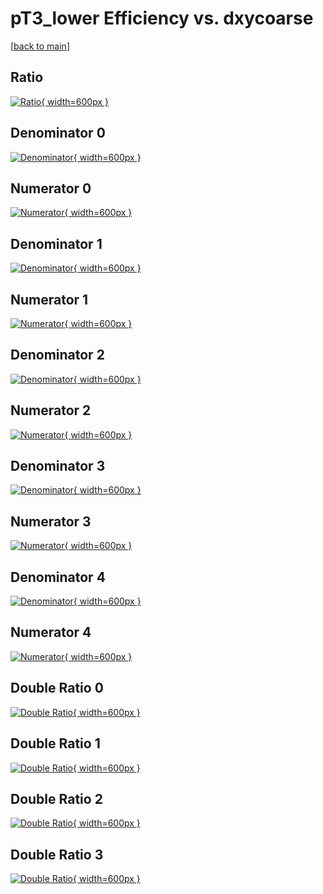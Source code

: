 # pT3_lower Efficiency vs. dxycoarse

[[back to main](./)]



## Ratio

[![Ratio](../mtv/var/pT3_lower_xtr_11_0_eff_dxycoarse.png){ width=600px }](../mtv/var/pT3_lower_xtr_11_0_eff_dxycoarse.pdf)

## Denominator 0

[![Denominator](../mtv/den/pT3_lower_xtr_11_0_eff_dxycoarse_den0.png){ width=600px }](../mtv/den/pT3_lower_xtr_11_0_eff_dxycoarse_den0.pdf)

## Numerator 0

[![Numerator](../mtv/num/pT3_lower_xtr_11_0_eff_dxycoarse_num0.png){ width=600px }](../mtv/num/pT3_lower_xtr_11_0_eff_dxycoarse_num0.pdf)

## Denominator 1

[![Denominator](../mtv/den/pT3_lower_xtr_11_0_eff_dxycoarse_den1.png){ width=600px }](../mtv/den/pT3_lower_xtr_11_0_eff_dxycoarse_den1.pdf)

## Numerator 1

[![Numerator](../mtv/num/pT3_lower_xtr_11_0_eff_dxycoarse_num1.png){ width=600px }](../mtv/num/pT3_lower_xtr_11_0_eff_dxycoarse_num1.pdf)

## Denominator 2

[![Denominator](../mtv/den/pT3_lower_xtr_11_0_eff_dxycoarse_den2.png){ width=600px }](../mtv/den/pT3_lower_xtr_11_0_eff_dxycoarse_den2.pdf)

## Numerator 2

[![Numerator](../mtv/num/pT3_lower_xtr_11_0_eff_dxycoarse_num2.png){ width=600px }](../mtv/num/pT3_lower_xtr_11_0_eff_dxycoarse_num2.pdf)

## Denominator 3

[![Denominator](../mtv/den/pT3_lower_xtr_11_0_eff_dxycoarse_den3.png){ width=600px }](../mtv/den/pT3_lower_xtr_11_0_eff_dxycoarse_den3.pdf)

## Numerator 3

[![Numerator](../mtv/num/pT3_lower_xtr_11_0_eff_dxycoarse_num3.png){ width=600px }](../mtv/num/pT3_lower_xtr_11_0_eff_dxycoarse_num3.pdf)

## Denominator 4

[![Denominator](../mtv/den/pT3_lower_xtr_11_0_eff_dxycoarse_den4.png){ width=600px }](../mtv/den/pT3_lower_xtr_11_0_eff_dxycoarse_den4.pdf)

## Numerator 4

[![Numerator](../mtv/num/pT3_lower_xtr_11_0_eff_dxycoarse_num4.png){ width=600px }](../mtv/num/pT3_lower_xtr_11_0_eff_dxycoarse_num4.pdf)

## Double Ratio 0

[![Double Ratio](../mtv/ratio/pT3_lower_xtr_11_0_eff_dxycoarse_ratio0.png){ width=600px }](../mtv/ratio/pT3_lower_xtr_11_0_eff_dxycoarse_ratio0.pdf)

## Double Ratio 1

[![Double Ratio](../mtv/ratio/pT3_lower_xtr_11_0_eff_dxycoarse_ratio1.png){ width=600px }](../mtv/ratio/pT3_lower_xtr_11_0_eff_dxycoarse_ratio1.pdf)

## Double Ratio 2

[![Double Ratio](../mtv/ratio/pT3_lower_xtr_11_0_eff_dxycoarse_ratio2.png){ width=600px }](../mtv/ratio/pT3_lower_xtr_11_0_eff_dxycoarse_ratio2.pdf)

## Double Ratio 3

[![Double Ratio](../mtv/ratio/pT3_lower_xtr_11_0_eff_dxycoarse_ratio3.png){ width=600px }](../mtv/ratio/pT3_lower_xtr_11_0_eff_dxycoarse_ratio3.pdf)

